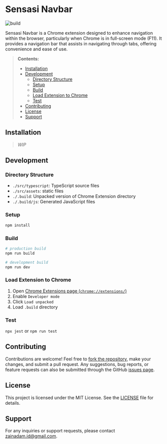 # Sensasi Navbar

![build](https://github.com/sensasi-delight/sensasi-navbar-crx/workflows/build/badge.svg)

Sensasi Navbar is a Chrome extension designed to enhance navigation within the browser, particularly when Chrome is in full-screen mode (F11). It provides a navigation bar that assists in navigating through tabs, offering convenience and ease of use.

> **Contents:**
>
> - [Installation](#installation)
> - [Development](#development)
>   - [Directory Structure](#directory-structure)
>   - [Setup](#setup)
>   - [Build](#build)
>   - [Load Extension to Chrome](#load-extension-to-chrome)
>   - [Test](#test)
> - [Contributing](#contributing)
> - [License](#license)
> - [Support](#support)

## Installation

> _WIP_

## Development

### Directory Structure

- `./src/typescript`: TypeScript source files
- `./src/assets`: static files
- `./.build`: Unpacked version of Chrome Extension directory
- `./.build/js`: Generated JavaScript files

### Setup

```bash
npm install
```

### Build

```bash
# production build
npm run build

# development build
npm run dev
```

### Load Extension to Chrome

<!-- markdownlint-disable-next-line MD033 -->
1. Open <a href="chrome://extensions/" target="_blank">Chrome Extensions page (`chrome://extensions/`)</a>
2. Enable `Developer mode`
3. Click `Load unpacked`
4. Load `.build` directory

### Test

`npx jest` or `npm run test`

## Contributing

Contributions are welcome! Feel free to [fork the repository](fork), make your changes, and submit a pull request. Any suggestions, bug reports, or feature requests can also be submitted through the GitHub [issues page](issues).

## License

This project is licensed under the MIT License. See the [LICENSE](LICENSE) file for details.

## Support

For any inquiries or support requests, please contact [zainadam.id@gmail.com](mailto:zainadam.id@gmail.com).

